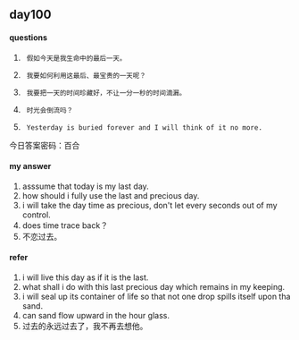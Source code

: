 ## day100

#### questions

1.      假如今天是我生命中的最后一天。

2.      我要如何利用这最后、最宝贵的一天呢？

3.      我要把一天的时间珍藏好，不让一分一秒的时间滴漏。

4.      时光会倒流吗？

5.      Yesterday is buried forever and I will think of it no more.

今日答案密码：百合


#### my answer

1. asssume that today is my last day.
2. how should i fully use the last and precious day.
3. i will take the day time as precious, don't let every seconds out of my control.
4. does time trace back？
5. 不恋过去。

#### refer

1. i will live this day as if it is the last.
2. what shall i do with this last precious day which remains in my keeping.
3. i will seal up its container of life so that not one drop spills itself upon tha sand.
4. can sand flow upward in the hour glass.
5. 过去的永远过去了，我不再去想他。
